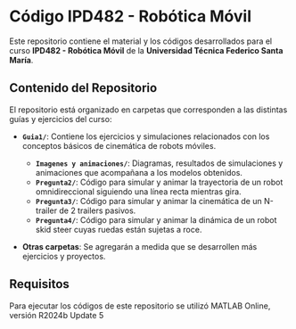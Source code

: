 # Código IPD482 - Robótica Móvil

Este repositorio contiene el material y los códigos desarrollados para el curso **IPD482 - Robótica Móvil** de la **Universidad Técnica Federico Santa María**. 

## Contenido del Repositorio

El repositorio está organizado en carpetas que corresponden a las distintas guías y ejercicios del curso:

- **`Guia1/`**: Contiene los ejercicios y simulaciones relacionados con los conceptos básicos de cinemática de robots móviles.
  - **`Imagenes y animaciones/`**: Diagramas, resultados de simulaciones y animaciones que acompañana a los modelos obtenidos.
  - **`Pregunta2/`**: Código para simular y animar la trayectoria de un robot omnidireccional siguiendo una línea recta mientras gira.
  - **`Pregunta3/`**: Código para simular y animar la cinemática de un N-trailer de 2 trailers pasivos.
  - **`Pregunta4/`**: Código para simular y animar la dinámica de un robot skid steer cuyas ruedas están sujetas a roce.
  
- **Otras carpetas**: Se agregarán a medida que se desarrollen más ejercicios y proyectos.

## Requisitos

Para ejecutar los códigos de este repositorio se utilizó MATLAB Online, versión R2024b Update 5